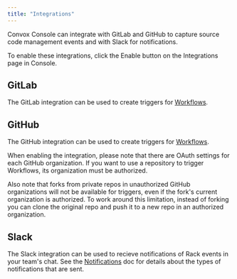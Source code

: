 ```yaml
---
title: "Integrations"
---
```


Convox Console can integrate with GitLab and GitHub to capture source code management events and with Slack for notifications.

To enable these integrations, click the Enable button on the Integrations page in Console.

## GitLab

The GitLab integration can be used to create triggers for [Workflows](/docs/workflows).

## GitHub

The GitHub integration can be used to create triggers for [Workflows](/docs/workflows).

When enabling the integration, please note that there are OAuth settings for each GitHub organization. If you want to use a repository to trigger Workflows, its organization must be authorized.

Also note that forks from private repos in unauthorized GitHub organizations will not be available for triggers, even if the fork's current organization is authorized. To work around this limitation, instead of forking you can clone the original repo and push it to a new repo in an authorized organization.

## Slack

The Slack integration can be used to recieve notifications of Rack events in your team's chat. See the [Notifications](/docs/notifications) doc for details about the types of notifications that are sent.
